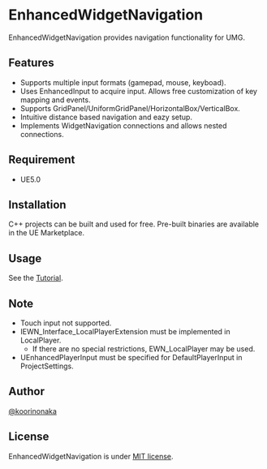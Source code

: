 # EnhancedWidgetNavigation
EnhancedWidgetNavigation provides navigation functionality for UMG.

## Features
- Supports multiple input formats (gamepad, mouse, keyboad).
- Uses EnhancedInput to acquire input. Allows free customization of key mapping and events.
- Supports GridPanel/UniformGridPanel/HorizontalBox/VerticalBox.
- Intuitive distance based navigation and eazy setup.
- Implements WidgetNavigation connections and allows nested connections.

## Requirement
- UE5.0

## Installation
C++ projects can be built and used for free.
Pre-built binaries are available in the UE Marketplace.

## Usage
See the [Tutorial](Documentation/Tutorial.md).

## Note
- Touch input not supported.
- IEWN_Interface_LocalPlayerExtension must be implemented in LocalPlayer.
	- If there are no special restrictions, EWN_LocalPlayer may be used.
- UEnhancedPlayerInput must be specified for DefaultPlayerInput in ProjectSettings.

## Author
[@koorinonaka](https://twitter.com/koorinonaka)

## License
EnhancedWidgetNavigation is under [MIT license](https://en.wikipedia.org/wiki/MIT_License).
